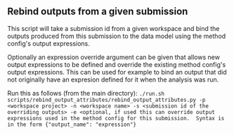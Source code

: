 ## Rebind outputs from a given submission
This script will take a submission id from a given workspace and bind the outputs produced from this submission to the data model using the method config's output expressions.  

Optionally an expression override argument can be given that allows new output expressions to be defined and override the existing method config's output expressions.  This can be used for example to bind an output that did not originally have an expresion defined for it when the analysis was run.

Run this as follows (from the main directory):
```./run.sh scripts/rebind_output_attributes/rebind_output_attributes.py -p <workspace project> -n <workspace name> -s <submission id of the overriding outputs> -e <optional, if used this can override output expressions used in the method config for this submission.  Syntax is in the form {"output_name": "expression"}```